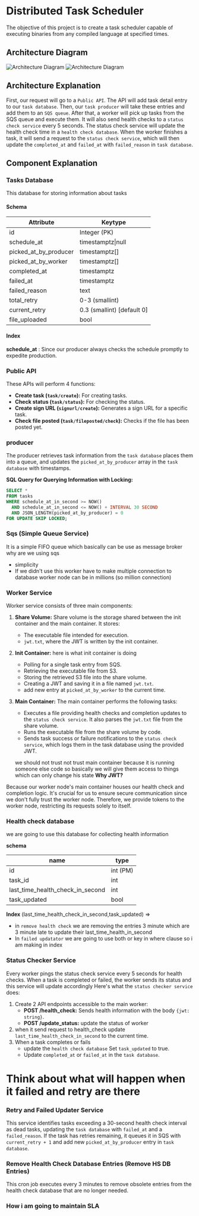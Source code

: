 # Distributed Task Scheduler
The objective of this project is to create a task scheduler capable of executing binaries from any compiled language at specified times.

## Architecture Diagram
![Architecture Diagram](images/light.png#gh-light-mode-only)
![Architecture Diagram](images/dark.png#gh-dark-mode-only)

## Architecture Explanation
First, our request will go to a `Public API`. The API will add task detail entry to our `task database`. Then, our `task producer` will take these entries and add them to an `SQS queue`. After that, a worker will pick up tasks from the SQS queue and execute them. It will also send health checks to a `status check service` every 5 seconds. The status check service will update the health check time in a `health check database`. When the worker finishes a task, it will send a request to the `status check service`, which will then update the `completed_at` and `failed_at` with `failed_reason` in `task database`.

## Component Explanation
### Tasks Database
This database for storing information about tasks
#### Schema

| Attribute             | Keytype                    |
| --------------------- | -------------------------- |
| id                    | Integer (PK)               |
| schedule_at           | timestamptz\|null           |
| picked_at_by_producer | timestamptz[]               |
| picked_at_by_worker   | timestamptz[]               |
| completed_at          | timestamptz                 |
| failed_at             | timestamptz                 |
| failed_reason         | text                       |
| total_retry           | 0-3 (smallint)             |
| current_retry         | 0.3 (smallint) [default 0] |
| file_uploaded         | bool                       |

#### Index
**schedule_at** : Since our producer always checks the schedule promptly to expedite production.

### Public API
These APIs will perform 4 functions:

- **Create task (`task/create`):** For creating tasks.
- **Check status (`task/status`):** For checking the status.
- **Create sign URL (`signurl/create`):** Generates a sign URL for a specific task.
- **Check file posted (`task/fileposted/check`):** Checks if the file has been posted yet.
 
### producer
The producer retrieves task information from the `task database` places them into a queue, and updates the `picked_at_by_producer` array in the `task database` with timestamps.

**SQL Query for Querying Information with Locking:**

```sql
SELECT *
FROM tasks
WHERE schedule_at_in_second >= NOW() 
  AND schedule_at_in_second <= NOW() + INTERVAL 30 SECOND
  AND JSON_LENGTH(picked_at_by_producer) = 0
FOR UPDATE SKIP LOCKED;
```



### Sqs (Simple Queue Service)

It is a simple FIFO queue which basically can be use as message broker
why are we using sqs
- simplicity 
- If we didn't use this worker have to make multiple connection to database worker node can be in millions (so million connection)   

### Worker Service

Worker service consists of three main components:

1. **Share Volume:**
   Share volume is the storage shared between the init container and the main container. It stores:
   - The executable file intended for execution.
   - `jwt.txt`, where the JWT is written by the init container.

2. **Init Container:**
   here is what init container is doing
   - Polling for a single task entry from SQS.
   - Retrieving the executable file from S3.
   - Storing the retrieved S3 file into the share volume.
   - Creating a JWT and saving it in a file named `jwt.txt`.
   - add new entry at `picked_at_by_worker` to the current time.

3. **Main Container:**
   The main container performs the following tasks:
   - Executes a file providing health checks and completion updates to the `status check service`. It also parses the `jwt.txt` file from the share volume.
   - Runs the executable file from the share volume by code.
   - Sends task success or failure notifications to the `status check service`, which logs them in the task database using the provided JWT.

    we should not trust not trust main container because it is running someone else code so basically we will give them access to things which can only change his state 
**Why JWT?**

Because our worker node's main container houses our health check and completion logic. It's crucial for us to ensure secure communication since we don't fully trust the worker node. Therefore, we provide tokens to the worker node, restricting its requests solely to itself.
### Health check database
we are going to use this database for collecting health information

**schema**

| name                             | type     |
| -------------------------------- | -------- |
| id                               | int (PM) |
| task_id                          | int      |
| last_time_health_check_in_second | int      |
| task_updated                     | bool     |


**Index**
(last_time_health_check_in_second,task_updated) => 
- in `remove health check` we are removing the entries 3 minute which are 3 minute late to update their last_time_health_in_second
- In `failed updatator` we are going to use both or key in where clause so i am making in index
### Status Checker Service
Every worker pings the status check service every 5 seconds for health checks. When a task is completed or failed, the worker sends its status and this service will update accordingly Here's what the `status checker service` does:
1. Create 2 API endpoints accessible to the main worker:
   - **POST /health_check:** Sends health information with the body `{jwt: string}`.
   - **POST /update_status:** update the status of worker
2. when it send request to health_check update `last_time_health_check_in_second` to the current time.
3. When a task completes or fails 
   - update the `health check database` Set `task_updated` to true.
   - Update `completed_at` or `failed_at` in the `task database`.
# Think about what will happen when it failed and retry are there
### Retry and Failed Updater Service
This service identifies tasks exceeding a 30-second health check interval as dead tasks, updating the `task database` with `failed_at` and a `failed_reason`. If the task has retries remaining, it queues it in SQS with `current_retry + 1` and add new `picked_at_by_producer` entry in `task database`.

### Remove Health Check Database Entries (Remove HS DB Entries)
This cron job executes every 3 minutes to remove obsolete entries from the health check database that are no longer needed.


### How i am going to maintain SLA
